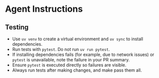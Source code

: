 # Agent Instructions

## Testing

- Use `uv venv` to create a virtual environment and `uv sync` to install dependencies.
- Run tests with `pytest`. Do not run `uv run pytest`.
- If installing dependencies fails (for example, due to network issues) or `pytest` is unavailable, note the failure in your PR summary.
- Ensure `pytest` is executed directly so failures are visible.
- Always run tests after making changes, and make pass them all.
